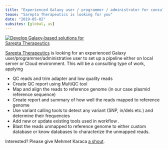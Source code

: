 ```yaml
---
title: "Experienced Galaxy user / programmer / administrator for consulting work"
tease: "Sarepta Therapeutics is looking for you"
date: "2019-05-02"
subsites: [global, us]
---
```


[<img class="float-right" style="max-width: 300px" src="/news/2019-05-sarepta/sarepta-logo.png" alt="Develop Galaxy-based solutions for Sarepta Therapeutics" />](https://www.sarepta.com/)

[Sarepta Therapeutics](https://www.sarepta.com/) is looking for an experienced Galaxy user/programmer/administrative user to set up a pipeline either on local server or Cloud environment.   This will be a consulting type of work, applying

* QC reads and trim adapter and low quality reads
* Create QC report using MultiQC tool
* Map and align the reads to reference genome (in our case plasmid reference sequence)
* Create report and summary of how well the reads mapped to reference genome
* Use variant calling tools to detect any variant (SNP, in/dels etc.) and determine their frequencies
* Add new or update existing tools used in workflow .
* Blast the reads unmapped to reference genome to either custom database or know databases to characterize the unmapped reads.

Interested? Please give Mehmet Karaca [a shout](mailto:MKaraca@sarepta.com).
